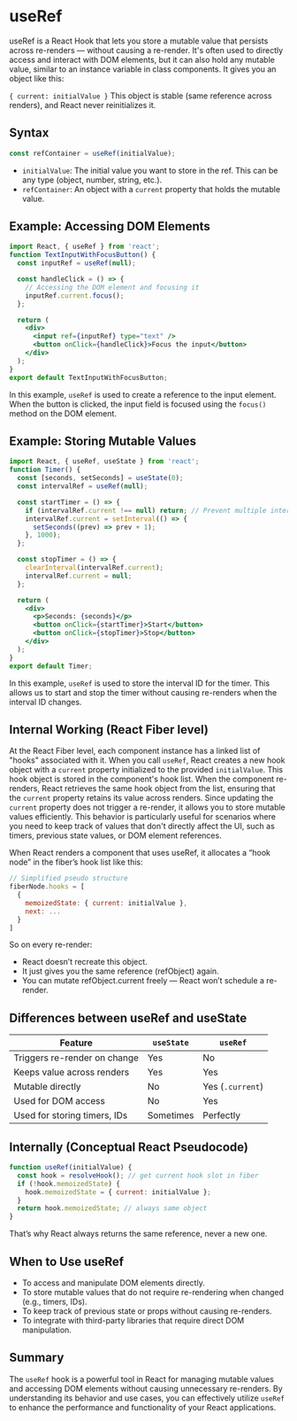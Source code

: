 # useRef
useRef is a React Hook that lets you store a mutable value that persists across re-renders — without causing a re-render.
It's often used to directly access and interact with DOM elements, but it can also hold any mutable value, similar to an instance variable in class components.
It gives you an object like this:

```{ current: initialValue }```
This object is stable (same reference across renders), and React never reinitializes it.

## Syntax
```jsx
const refContainer = useRef(initialValue);
```
- `initialValue`: The initial value you want to store in the ref. This can be any type (object, number, string, etc.).
- `refContainer`: An object with a `current` property that holds the mutable value.

## Example: Accessing DOM Elements
```jsx
import React, { useRef } from 'react';
function TextInputWithFocusButton() {
  const inputRef = useRef(null);

  const handleClick = () => {
    // Accessing the DOM element and focusing it
    inputRef.current.focus();
  };

  return (
    <div>
      <input ref={inputRef} type="text" />
      <button onClick={handleClick}>Focus the input</button>
    </div>
  );
}
export default TextInputWithFocusButton;
```
In this example, `useRef` is used to create a reference to the input element. When the button is clicked, the input field is focused using the `focus()` method on the DOM element.

## Example: Storing Mutable Values
```jsx
import React, { useRef, useState } from 'react';
function Timer() {
  const [seconds, setSeconds] = useState(0);
  const intervalRef = useRef(null);

  const startTimer = () => {
    if (intervalRef.current !== null) return; // Prevent multiple intervals
    intervalRef.current = setInterval(() => {
      setSeconds((prev) => prev + 1);
    }, 1000);
  };

  const stopTimer = () => {
    clearInterval(intervalRef.current);
    intervalRef.current = null;
  };

  return (
    <div>
      <p>Seconds: {seconds}</p>
      <button onClick={startTimer}>Start</button>
      <button onClick={stopTimer}>Stop</button>
    </div>
  );
}
export default Timer;
```
In this example, `useRef` is used to store the interval ID for the timer. This allows us to start and stop the timer without causing re-renders when the interval ID changes.

## Internal Working (React Fiber level)
At the React Fiber level, each component instance has a linked list of "hooks" associated with it. When you call `useRef`, React creates a new hook object with a `current` property initialized to the provided `initialValue`. This hook object is stored in the component's hook list.
When the component re-renders, React retrieves the same hook object from the list, ensuring that the `current` property retains its value across renders. Since updating the `current` property does not trigger a re-render, it allows you to store mutable values efficiently.
This behavior is particularly useful for scenarios where you need to keep track of values that don't directly affect the UI, such as timers, previous state values, or DOM element references.

When React renders a component that uses useRef, it allocates a “hook node” in the fiber’s hook list like this:
```jsx
// Simplified pseudo structure
fiberNode.hooks = [
  {
    memoizedState: { current: initialValue },
    next: ...
  }
]
```
So on every re-render:
- React doesn’t recreate this object.
- It just gives you the same reference (refObject) again.
- You can mutate refObject.current freely — React won’t schedule a re-render.

## Differences between useRef and useState

| Feature                      | `useState`   | `useRef`           |
| ---------------------------- | ------------ | ------------------ |
| Triggers re-render on change |  Yes         |  No                |
| Keeps value across renders   |  Yes         |  Yes               |
| Mutable directly             |  No          |  Yes (`.current`)  |
| Used for DOM access          |  No          |  Yes               |
| Used for storing timers, IDs |  Sometimes   |  Perfectly         |

## Internally (Conceptual React Pseudocode)
```jsx
function useRef(initialValue) {
  const hook = resolveHook(); // get current hook slot in fiber
  if (!hook.memoizedState) {
    hook.memoizedState = { current: initialValue };
  }
  return hook.memoizedState; // always same object
}
```
That’s why React always returns the same reference, never a new one.

## When to Use useRef
- To access and manipulate DOM elements directly.
- To store mutable values that do not require re-rendering when changed (e.g., timers, IDs).
- To keep track of previous state or props without causing re-renders.
- To integrate with third-party libraries that require direct DOM manipulation.

## Summary
The `useRef` hook is a powerful tool in React for managing mutable values and accessing DOM elements without causing unnecessary re-renders. By understanding its behavior and use cases, you can effectively utilize `useRef` to enhance the performance and functionality of your React applications.   
